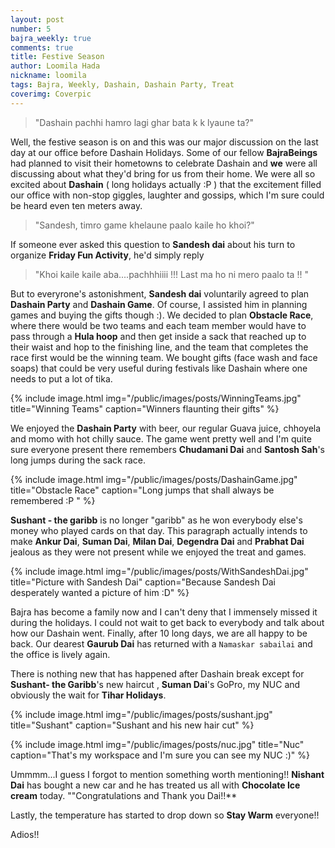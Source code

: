 ```yaml
---
layout: post
number: 5
bajra_weekly: true
comments: true
title: Festive Season 
author: Loomila Hada
nickname: loomila
tags: Bajra, Weekly, Dashain, Dashain Party, Treat
coverimg: Coverpic
---
```


> "Dashain pachhi hamro lagi ghar bata k k lyaune ta?"

Well,  the festive season is on and this was our major discussion on the last day at our office before Dashain Holidays. Some of our fellow **BajraBeings** had planned to visit their hometowns to celebrate Dashain and **we** were all discussing about what they'd bring for us from their home. We were all so excited about **Dashain** ( long holidays actually :P ) that the excitement filled our office with non-stop giggles, laughter and gossips, which I'm sure  could be heard even ten meters away.

> "Sandesh, timro game khelaune paalo kaile ho khoi?"

If someone ever asked this question to **Sandesh dai** about his turn to organize **Friday Fun Activity**, he'd simply reply

> "Khoi kaile kaile aba....pachhhiiii !!! Last ma ho ni mero paalo ta !! "

But to everyrone's astonishment, **Sandesh dai** voluntarily agreed to plan **Dashain Party** and **Dashain Game**. Of course, I assisted him in planning games and buying the gifts though :). We decided to plan **Obstacle Race**, where there would be two teams and each team member would have to pass through a **Hula hoop** and then get inside a sack that reached up to their waist and hop to the finishing line, and the team that completes the race first would be the winning team. We bought gifts (face wash and face soaps) that could be very useful during festivals like Dashain where one needs to put a lot of tika. 

{% include image.html
            img="/public/images/posts/WinningTeams.jpg"
            title="Winning Teams"
            caption="Winners flaunting their gifts" %}

We enjoyed the **Dashain  Party** with beer, our regular Guava juice, chhoyela and momo with hot chilly sauce. The game went pretty well and I'm quite sure everyone present there remembers **Chudamani Dai** and **Santosh Sah**'s long jumps during the sack race.  

{% include image.html
            img="/public/images/posts/DashainGame.jpg"
            title="Obstacle Race"
            caption="Long jumps that shall always be remembered :P " %}

**Sushant - the garibb** is no longer "garibb" as he won everybody else's money who played cards on that day. This paragraph actually intends to make **Ankur Dai**, **Suman Dai**, **Milan Dai**,  **Degendra Dai** and **Prabhat Dai** jealous as they were not present while we enjoyed the treat and games.

{% include image.html
            img="/public/images/posts/WithSandeshDai.jpg"
            title="Picture with Sandesh Dai"
            caption="Because Sandesh Dai desperately wanted a picture of him :D" %}


Bajra has become a family now and I can't deny that I immensely missed it during the holidays. I could not wait to get back to everybody and talk about how our Dashain went. Finally, after 10 long days, we are all happy to be back. Our dearest **Gaurub Dai** has returned with a `Namaskar sabailai` and the office is lively again.



There is nothing new that has happened after Dashain break except for **Sushant- the Garibb**'s new haircut , **Suman Dai**'s GoPro, my NUC and obviously the wait for **Tihar Holidays**.    

{% include image.html
            img="/public/images/posts/sushant.jpg"
            title="Sushant"
            caption="Sushant and his new hair cut" %}


{% include image.html
            img="/public/images/posts/nuc.jpg"
            title="Nuc"
            caption="That's my workspace and I'm sure you can see my NUC :)" %}

Ummmm...I guess I forgot to mention something worth mentioning!! **Nishant Dai** has bought a new car and he has treated us all with **Chocolate Ice cream** today. ""Congratulations and Thank you Dai!!** 

Lastly, the temperature has started to drop down so **Stay Warm** everyone!!


Adios!!